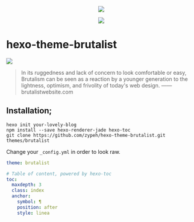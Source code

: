 <p align="center"><img src="https://user-images.githubusercontent.com/1331557/30509508-ad941cca-9ae4-11e7-9920-952bd9e7daa9.png"></img></p>

<p align="center"><img src="https://user-images.githubusercontent.com/1331557/30509509-b260f9ee-9ae4-11e7-8fef-8fdac62be2f7.png"></img></p>

# hexo-theme-brutalist
![](https://img.shields.io/badge/L%20I%20C%20E%20N%20S%20E-M%20I%20T-lightgrey.svg?style=flat-square)
>In its ruggedness and lack of concern to look comfortable or easy, Brutalism can be seen as a reaction by a younger generation to the lightness, optimism, and frivolity of today's web design. —— brutalistwebsite.com

## Installation;
```
hexo init your-lovely-blog
npm install --save hexo-renderer-jade hexo-toc
git clone https://github.com/zypeh/hexo-theme-brutalist.git themes/brutalist
```
Change your `_config.yml` in order to look raw.
```yaml
theme: brutalist

# Table of content, powered by hexo-toc
toc:
  maxdepth: 3
  class: index
  anchor:
    symbol: ¶
    position: after
    style: linea
```
